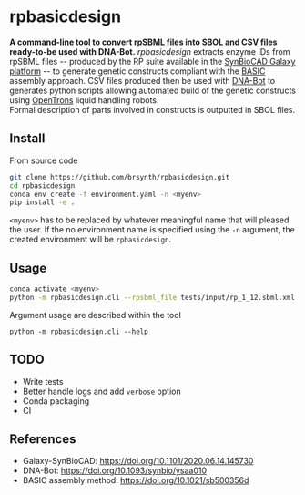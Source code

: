 # rpbasicdesign

**A command-line tool to convert rpSBML files into SBOL and CSV files ready-to-be used with DNA-Bot.**
*rpbasicdesign* extracts enzyme IDs from rpSBML files -- produced by the RP suite available in the [SynBioCAD Galaxy platform](https://galaxy-synbiocad.org) -- to generate genetic constructs compliant with the [BASIC](https://doi.org/10.1021/sb500356d) assembly approach.
CSV files produced then be used with [DNA-Bot](https://github.com/BASIC-DNA-ASSEMBLY/DNA-BOT) to generates python scripts allowing automated build of the genetic constructs using [OpenTrons](https://opentrons.com/) liquid handling robots.  
Formal description of parts involved in constructs is outputted in SBOL files.

## Install

From source code
```bash
git clone https://github.com/brsynth/rpbasicdesign.git
cd rpbasicdesign
conda env create -f environment.yaml -n <myenv>
pip install -e .
```

`<myenv>` has to be replaced by whatever meaningful name that will pleased the user.
If the no environment name is specified using the `-n` argument, the created environment will be `rpbasicdesign`. 

## Usage

```bash
conda activate <myenv>
python -m rpbasicdesign.cli --rpsbml_file tests/input/rp_1_12.sbml.xml --sample_size 12 --o_dnabot_file lala.csv --o_sbol_dir lala_sbol
```

Argument usage are described within the tool
```
python -m rpbasicdesign.cli --help
```

## TODO

- Write tests
- Better handle logs and add `verbose` option
- Conda packaging
- CI

## References

- Galaxy-SynBioCAD: https://doi.org/10.1101/2020.06.14.145730
- DNA-Bot: https://doi.org/10.1093/synbio/ysaa010
- BASIC assembly method: https://doi.org/10.1021/sb500356d
 
